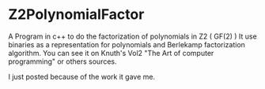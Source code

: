 # Z2PolynomialFactor
A Program in c++ to do the factorization of polynomials in Z2 ( GF(2) )
It use binaries as a representation for polynomials and Berlekamp factorization algorithm. You can see it on Knuth's Vol2 "The Art of computer programming" or others sources.

I just posted because of the work it gave me.
